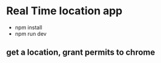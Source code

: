 # Real Time location app

- npm install
- npm run dev

## get a location, grant permits to chrome 

